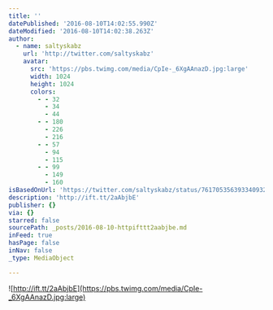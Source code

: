 ```yaml
---
title: ''
datePublished: '2016-08-10T14:02:55.990Z'
dateModified: '2016-08-10T14:02:38.263Z'
author:
  - name: saltyskabz
    url: 'http://twitter.com/saltyskabz'
    avatar:
      src: 'https://pbs.twimg.com/media/CpIe-_6XgAAnazD.jpg:large'
      width: 1024
      height: 1024
      colors:
        - - 32
          - 34
          - 44
        - - 180
          - 226
          - 216
        - - 57
          - 94
          - 115
        - - 99
          - 149
          - 160
isBasedOnUrl: 'https://twitter.com/saltyskabz/status/761705356393340932'
description: 'http://ift.tt/2aAbjbE'
publisher: {}
via: {}
starred: false
sourcePath: _posts/2016-08-10-httpifttt2aabjbe.md
inFeed: true
hasPage: false
inNav: false
_type: MediaObject

---
```

![http://ift.tt/2aAbjbE](https://pbs.twimg.com/media/CpIe-_6XgAAnazD.jpg:large)
